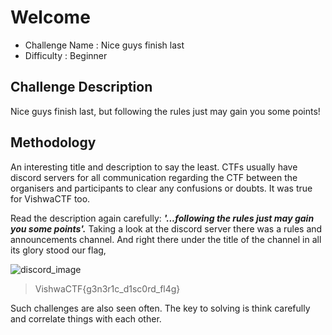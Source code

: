 # Welcome
- Challenge Name : Nice guys finish last
- Difficulty :  Beginner

## Challenge Description
Nice guys finish last, but following the rules just may gain you some points!

## Methodology
An interesting title and description to say the least. CTFs usually have discord servers for all communication regarding the CTF between the organisers and participants to clear any confusions or doubts. It was true for VishwaCTF too.

Read the description again carefully: ***'...following the **rules** just may gain you some points'.*** Taking a look at the discord server there was a rules and announcements channel.
And right there under the title of the channel in all its glory stood our flag,

![discord_image]("https://klsgit-wgcs.github.io/VishwaCTF-2023/writeups/Welcome/assets/nice_guy_image.png")

> VishwaCTF{g3n3r1c_d1sc0rd_fl4g}

Such challenges are also seen often. The key to solving is think carefully and correlate things with each other.

